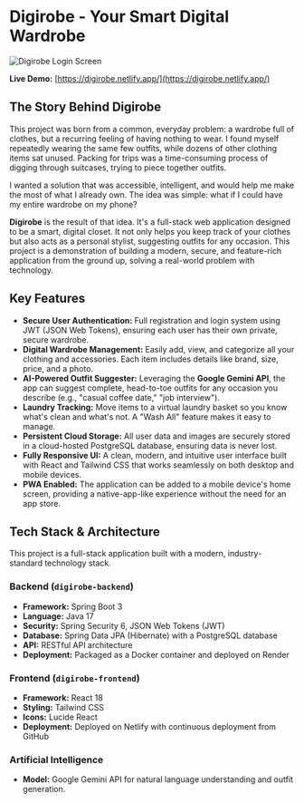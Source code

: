 
# Digirobe - Your Smart Digital Wardrobe

![Digirobe Login Screen](httpshttps://via.placeholder.com/800x450.png?text=Add+Login+Screen+Screenshot+Here)

**Live Demo:** [https://digirobe.netlify.app/](https://digirobe.netlify.app/)

## The Story Behind Digirobe

This project was born from a common, everyday problem: a wardrobe full of clothes, but a recurring feeling of having nothing to wear. I found myself repeatedly wearing the same few outfits, while dozens of other clothing items sat unused. Packing for trips was a time-consuming process of digging through suitcases, trying to piece together outfits.

I wanted a solution that was accessible, intelligent, and would help me make the most of what I already own. The idea was simple: what if I could have my entire wardrobe on my phone?

**Digirobe** is the result of that idea. It's a full-stack web application designed to be a smart, digital closet. It not only helps you keep track of your clothes but also acts as a personal stylist, suggesting outfits for any occasion. This project is a demonstration of building a modern, secure, and feature-rich application from the ground up, solving a real-world problem with technology.

## Key Features

* **Secure User Authentication:** Full registration and login system using JWT (JSON Web Tokens), ensuring each user has their own private, secure wardrobe.
* **Digital Wardrobe Management:** Easily add, view, and categorize all your clothing and accessories. Each item includes details like brand, size, price, and a photo.
* **AI-Powered Outfit Suggester:** Leveraging the **Google Gemini API**, the app can suggest complete, head-to-toe outfits for any occasion you describe (e.g., "casual coffee date," "job interview").
* **Laundry Tracking:** Move items to a virtual laundry basket so you know what's clean and what's not. A "Wash All" feature makes it easy to manage.
* **Persistent Cloud Storage:** All user data and images are securely stored in a cloud-hosted PostgreSQL database, ensuring data is never lost.
* **Fully Responsive UI:** A clean, modern, and intuitive user interface built with React and Tailwind CSS that works seamlessly on both desktop and mobile devices.
* **PWA Enabled:** The application can be added to a mobile device's home screen, providing a native-app-like experience without the need for an app store.

## Tech Stack & Architecture

This project is a full-stack application built with a modern, industry-standard technology stack.

### Backend (`digirobe-backend`)
* **Framework:** Spring Boot 3
* **Language:** Java 17
* **Security:** Spring Security 6, JSON Web Tokens (JWT)
* **Database:** Spring Data JPA (Hibernate) with a PostgreSQL database
* **API:** RESTful API architecture
* **Deployment:** Packaged as a Docker container and deployed on Render

### Frontend (`digirobe-frontend`)
* **Framework:** React 18
* **Styling:** Tailwind CSS
* **Icons:** Lucide React
* **Deployment:** Deployed on Netlify with continuous deployment from GitHub

### Artificial Intelligence
* **Model:** Google Gemini API for natural language understanding and outfit generation.



